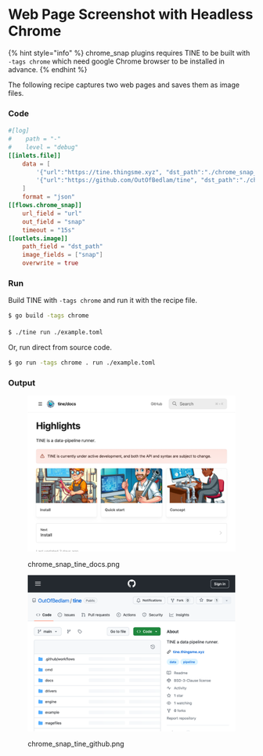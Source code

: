 # Web Page Screenshot with Headless Chrome

{% hint style="info" %}
chrome_snap plugins requires TINE to be built with `-tags chrome` which need google Chrome browser to be installed in advance.
{% endhint %}

The following recipe captures two web pages and saves them as image files.

### Code

```toml
#[log]
#    path = "-"
#    level = "debug"
[[inlets.file]]
    data = [
        '{"url":"https://tine.thingsme.xyz", "dst_path":"./chrome_snap_tine_docs.png"}', 
        '{"url":"https://github.com/OutOfBedlam/tine", "dst_path":"./chrome_snap_tine_github.png"}', 
    ]
    format = "json"
[[flows.chrome_snap]]
    url_field = "url"
    out_field = "snap"
    timeout = "15s"
[[outlets.image]]
    path_field = "dst_path"
    image_fields = ["snap"]
    overwrite = true
```

### Run

Build TINE with `-tags chrome` and run it with the recipe file.

```sh
$ go build -tags chrome

$ ./tine run ./example.toml
```

Or, run direct from source code.

```sh
$ go run -tags chrome . run ./example.toml
```

### Output

<figure><img src="./images/chrome_snap_tine_docs.png" alt="" width="563"><figcaption><p>chrome_snap_tine_docs.png</p></figcaption></figure>

<figure><img src="./images/chrome_snap_tine_github.png" alt="" width="563"><figcaption><p>chrome_snap_tine_github.png</p></figcaption></figure>